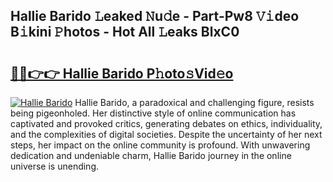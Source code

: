 ## Hallie Barido 𝙻eaked 𝙽u𝚍e - Part-Pw8 𝚅𝚒deo B𝚒kini 𝙿hotos - Hot All 𝙻eaks BlxC0

# <h2><a href="http://ld4nq4.urlbe.top/?page=Hallie+Barido">🔗🔗👉👉 Hallie Barido P𝚑oto𝚜Vid𝚎o</a></h2>

[![Hallie Barido](https://i.imgur.com/eBuTRDB.gif)](http://ld4nq4.urlbe.top/?page=Hallie+Barido)
Hallie Barido, a paradoxical and challenging figure, resists being pigeonholed. Her distinctive style of online communication has captivated and provoked critics, generating debates on ethics, individuality, and the complexities of digital societies. Despite the uncertainty of her next steps, her impact on the online community is profound. With unwavering dedication and undeniable charm, Hallie Barido journey in the online universe is unending.
